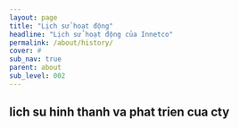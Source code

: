 ```yaml
---
layout: page
title: "Lịch sử hoạt động"
headline: "Lịch sử hoạt động của Innetco"
permalink: /about/history/
cover: #
sub_nav: true
parent: about
sub_level: 002
---
```


## lich su hinh thanh va phat trien cua cty